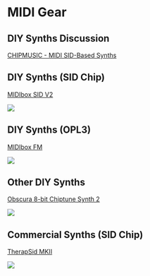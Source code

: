 # MIDI Gear

## DIY Synths Discussion

[CHIPMUSIC - MIDI SID-Based Synths](https://chipmusic.org/forums/topic/17140/midi-sidbased-synthesizers/)


## DIY Synths (SID Chip)

[MIDIbox SID V2](http://www.ucapps.de/index.html?page=midibox_sid.html)

![](http://www.ucapps.de/midibox_sid/midibox_sid_cs2.jpg)

## DIY Synths (OPL3)

[MIDIbox FM](http://www.ucapps.de/index.html?page=midibox_sid.html)

![](http://www.ucapps.de/midibox_fm/midibox_fm.jpg)

## Other DIY Synths

[Obscura 8-bit Chiptune Synth 2](https://www.kickstarter.com/projects/599725696/obscura-8-bit-chiptune-synth-2-retro-video-game-so)

![](https://ksr-ugc.imgix.net/assets/012/615/340/42f490963b5c0b54d02bf81b81e5bff3_original.jpg?crop=faces&w=1552&h=873&fit=crop&v=1464892172&auto=format&q=92&s=4ef26a73014bfc41b090568bcd9be069)

## Commercial Synths (SID Chip)

[TherapSid MKII](https://twisted-electrons.com/product/therapsid/)

![](https://twisted-electrons.com/wp-content/uploads/2017/04/sid.png)

